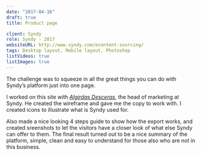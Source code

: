 ```yaml
---
date: "2017-04-16"
draft: true
title: Product page

client: Syndy
role: Syndy · 2017
websiteURL: http://www.syndy.com/econtent-sourcing/
tags: Desktop layout, Mobile layout, Photoshop
listVideos: true
listImages: true
---
```


The challenge was to squeeze in all the great things you can do with Syndy’s
platform just into one page.

I worked on this site with [*Algirdas Desceras*][Algis], the head of marketing
at Syndy.  He created the wireframe and gave me the copy to work with. I created
icons to illustrate what is Syndy used for.

Also made a nice looking 4 steps guide to show how the export works, and created
sreenshots to let the visitors have a closer look of what else Syndy can offer
to them. The final result turned out to be a nice summary of the platform,
simple, clean and easy to understand for those also who are not in this
business.

[Khalid]: http://khalidl.nl
[Algis]: https://nl.linkedin.com/in/algirdas-desceras-760ba525
[Rogier]: https://nl.linkedin.com/in/rogier-pennink-05684b41
[Boris]: https://nl.linkedin.com/in/borissamoylenko

